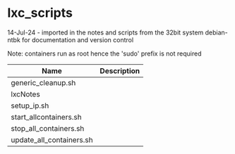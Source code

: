 # lxc_scripts

14-Jul-24 - imported in the notes and scripts from the 32bit system debian-ntbk for documentation and version control

Note: containers run as root hence the 'sudo' prefix is not required  

Name|Description  
------------------------|-----------------------  
generic_cleanup.sh|  
lxcNotes|  
setup_ip.sh|  
start_allcontainers.sh|  
stop_all_containers.sh|  
update_all_containers.sh|  
